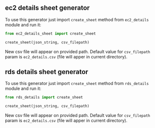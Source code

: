 ## ec2 details sheet generator

To use this generator just import `create_sheet` method from `ec2_details` module and run it:

```python
from ec2_details_sheet import create_sheet

create_sheet(json_string, csv_filepath)
```

New csv file will appear on provided path.
Default value for `csv_filepath` param is `ec2_details.csv` (file will apper in current directory).

## rds details sheet generator

To use this generator just import `create_sheet` method from `rds_details` module and run it:

```python
from rds_details import create_sheet

create_sheet(json_string, csv_filepath)
```

New csv file will appear on provided path.
Default value for `csv_filepath` param is `ec2_details.csv` (file will apper in current directory).
